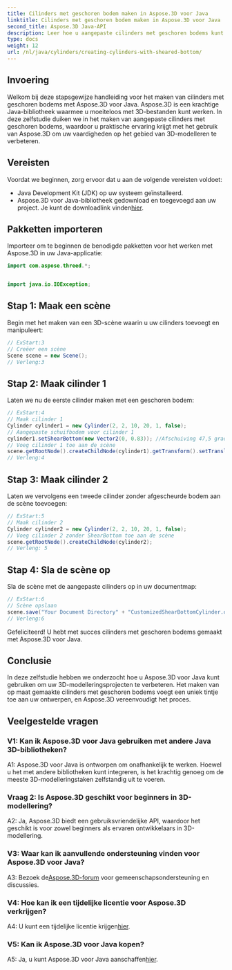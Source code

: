 ```yaml
---
title: Cilinders met geschoren bodem maken in Aspose.3D voor Java
linktitle: Cilinders met geschoren bodem maken in Aspose.3D voor Java
second_title: Aspose.3D Java-API
description: Leer hoe u aangepaste cilinders met geschoren bodems kunt maken met Aspose.3D voor Java. Verbeter uw vaardigheden op het gebied van 3D-modelleren met deze stapsgewijze handleiding.
type: docs
weight: 12
url: /nl/java/cylinders/creating-cylinders-with-sheared-bottom/
---
```

## Invoering

Welkom bij deze stapsgewijze handleiding voor het maken van cilinders met geschoren bodems met Aspose.3D voor Java. Aspose.3D is een krachtige Java-bibliotheek waarmee u moeiteloos met 3D-bestanden kunt werken. In deze zelfstudie duiken we in het maken van aangepaste cilinders met geschoren bodems, waardoor u praktische ervaring krijgt met het gebruik van Aspose.3D om uw vaardigheden op het gebied van 3D-modelleren te verbeteren.

## Vereisten

Voordat we beginnen, zorg ervoor dat u aan de volgende vereisten voldoet:
- Java Development Kit (JDK) op uw systeem geïnstalleerd.
-  Aspose.3D voor Java-bibliotheek gedownload en toegevoegd aan uw project. Je kunt de downloadlink vinden[hier](https://releases.aspose.com/3d/java/).

## Pakketten importeren

Importeer om te beginnen de benodigde pakketten voor het werken met Aspose.3D in uw Java-applicatie:
```java
import com.aspose.threed.*;


import java.io.IOException;
```

## Stap 1: Maak een scène

Begin met het maken van een 3D-scène waarin u uw cilinders toevoegt en manipuleert:
```java
// ExStart:3
// Creëer een scène
Scene scene = new Scene();
// Verleng:3
```

## Stap 2: Maak cilinder 1

Laten we nu de eerste cilinder maken met een geschoren bodem:
```java
// ExStart:4
// Maak cilinder 1
Cylinder cylinder1 = new Cylinder(2, 2, 10, 20, 1, false);
// Aangepaste schuifbodem voor cilinder 1
cylinder1.setShearBottom(new Vector2(0, 0.83)); //Afschuiving 47,5 graden in het xy-vlak (z-as)
// Voeg cilinder 1 toe aan de scène
scene.getRootNode().createChildNode(cylinder1).getTransform().setTranslation(10, 0, 0);
// Verleng:4
```

## Stap 3: Maak cilinder 2

Laten we vervolgens een tweede cilinder zonder afgescheurde bodem aan de scène toevoegen:
```java
// ExStart:5
// Maak cilinder 2
Cylinder cylinder2 = new Cylinder(2, 2, 10, 20, 1, false);
// Voeg cilinder 2 zonder ShearBottom toe aan de scène
scene.getRootNode().createChildNode(cylinder2);
// Verleng: 5
```

## Stap 4: Sla de scène op

Sla de scène met de aangepaste cilinders op in uw documentmap:
```java
// ExStart:6
// Scène opslaan
scene.save("Your Document Directory" + "CustomizedShearBottomCylinder.obj", FileFormat.WAVEFRONTOBJ);
// Verleng:6
```

Gefeliciteerd! U hebt met succes cilinders met geschoren bodems gemaakt met Aspose.3D voor Java.

## Conclusie

In deze zelfstudie hebben we onderzocht hoe u Aspose.3D voor Java kunt gebruiken om uw 3D-modelleringsprojecten te verbeteren. Het maken van op maat gemaakte cilinders met geschoren bodems voegt een uniek tintje toe aan uw ontwerpen, en Aspose.3D vereenvoudigt het proces.

## Veelgestelde vragen

### V1: Kan ik Aspose.3D voor Java gebruiken met andere Java 3D-bibliotheken?

A1: Aspose.3D voor Java is ontworpen om onafhankelijk te werken. Hoewel u het met andere bibliotheken kunt integreren, is het krachtig genoeg om de meeste 3D-modelleringstaken zelfstandig uit te voeren.

### Vraag 2: Is Aspose.3D geschikt voor beginners in 3D-modellering?

A2: Ja, Aspose.3D biedt een gebruiksvriendelijke API, waardoor het geschikt is voor zowel beginners als ervaren ontwikkelaars in 3D-modellering.

### V3: Waar kan ik aanvullende ondersteuning vinden voor Aspose.3D voor Java?

 A3: Bezoek de[Aspose.3D-forum](https://forum.aspose.com/c/3d/18) voor gemeenschapsondersteuning en discussies.

### V4: Hoe kan ik een tijdelijke licentie voor Aspose.3D verkrijgen?

 A4: U kunt een tijdelijke licentie krijgen[hier](https://purchase.aspose.com/temporary-license/).

### V5: Kan ik Aspose.3D voor Java kopen?

 A5: Ja, u kunt Aspose.3D voor Java aanschaffen[hier](https://purchase.aspose.com/buy).
